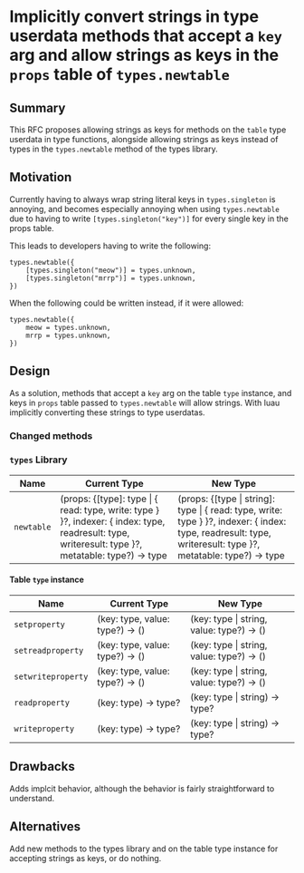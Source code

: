 # Implicitly convert strings in type userdata methods that accept a `key` arg and allow strings as keys in the `props` table of `types.newtable`

## Summary

This RFC proposes allowing strings as keys for methods on the `table` type userdata in type functions, alongside allowing strings as keys instead of types in the `types.newtable` method of the types library.

## Motivation

Currently having to always wrap string literal keys in `types.singleton` is annoying, and becomes especially annoying when using `types.newtable` due to having to write `[types.singleton("key")]` for every single key in the props table.

This leads to developers having to write the following:

```luau
types.newtable({
	[types.singleton("meow")] = types.unknown,
	[types.singleton("mrrp")] = types.unknown,
})
```

When the following could be written instead, if it were allowed:

```luau
types.newtable({
	meow = types.unknown,
	mrrp = types.unknown,
})
```

## Design

As a solution, methods that accept a `key` arg on the table `type` instance, and keys in `props` table passed to `types.newtable` will allow strings. With luau implicitly converting these strings to type userdatas.

### Changed methods

### `types` Library

| Name | Current Type | New Type |
| ------------- | ------------- | ------------- |
| `newtable` | (props: {[type]: type \| { read: type, write: type } }?, indexer: { index: type, readresult: type, writeresult: type }?, metatable: type?) -> type | (props: {[type \| string]: type \| { read: type, write: type } }?, indexer: { index: type, readresult: type, writeresult: type }?, metatable: type?) -> type  |

#### Table `type` instance

| Name | Current Type | New Type |
| ------------- | ------------- | ------------- |
| `setproperty` | (key: type, value: type?) -> () | (key: type \| string, value: type?) -> () |
| `setreadproperty` | (key: type, value: type?) -> () | (key: type \| string, value: type?) -> () |
| `setwriteproperty` | (key: type, value: type?) -> () | (key: type \| string, value: type?) -> () |
| `readproperty` | (key: type) -> type? | (key: type \| string) -> type? |
| `writeproperty` | (key: type) -> type? | (key: type \| string) -> type? |

## Drawbacks

Adds implcit behavior, although the behavior is fairly straightforward to understand.

## Alternatives

Add new methods to the types library and on the table type instance for accepting strings as keys, or do nothing.
